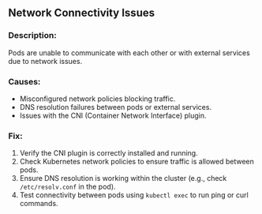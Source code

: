 ## Network Connectivity Issues

### Description:
Pods are unable to communicate with each other or with external services due to network issues.

### Causes:
- Misconfigured network policies blocking traffic.
- DNS resolution failures between pods or external services.
- Issues with the CNI (Container Network Interface) plugin.

### Fix:
1. Verify the CNI plugin is correctly installed and running.
2. Check Kubernetes network policies to ensure traffic is allowed between pods.
3. Ensure DNS resolution is working within the cluster (e.g., check `/etc/resolv.conf` in the pod).
4. Test connectivity between pods using `kubectl exec` to run ping or curl commands.
